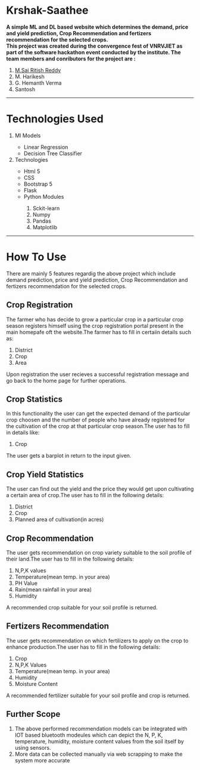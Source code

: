 # Krshak-Saathee
<!DOCTYPE html>
<html lang="en">
<head>
    <meta charset="UTF-8">
    <meta http-equiv="X-UA-Compatible" content="IE=edge">
    <meta name="viewport" content="width=device-width, initial-scale=1.0">
</head>
<body>
    <b>A simple ML and DL based website which determines the demand, price and yield prediction, Crop Recommendation and fertizers recommendation for the selected crops. </b>
    <br>
    <b>This project was created during the convergence fest of VNRVJIET as part of the software hackathon event conducted by the institute. The team members and conributors for the project are : </b>
    <!-- add github ahref -->
    <ol>
        <a href="https://github.com/ritish1082"><li>M.Sai Ritish Reddy</li></a>
        <li>M. Harikesh</li>
        <li>G. Hemanth Verma</li>
        <li>Santosh</li>
    </ol>
    <hr>
    <h1>Technologies Used</h1>
    <ol>
        <li>Ml Models</li>
        <ul>
            <li>Linear Regression</li>
            <li>Decision Tree Classifier</li>
        </ul>
        <li>Technologies </li>
        <ul>
            <li>Html 5</li>
            <li>CSS</li>
            <li>Bootstrap 5</li>
            <li>Flask</li>
            <li>Python Modules</li>
            <ol>
                <li>Sckit-learn</li>
                <li>Numpy</li>
                <li>Pandas</li>
                <li>Matplotlib</li>
            </ol>
        </ul>
    </ol>
    <hr>
    <h1>How To Use</h1>
    <p>There are mainly 5 features regardig the above project which include demand prediction, price and yield prediction, Crop Recommendation and fertizers recommendation for the selected crops.</p>
    <h2>Crop Registration</h2>
    <p>The farmer who has decide to grow a particular crop in a particular crop season registers himself using the crop registration portal present in the main homepafe oft the website.The farmer has to fill in certaiin details such as:
        <ol>
            <li>District</li>
            <li>Crop</li>
            <li>Area</li>
        </ol>
        Upon registration the user recieves a successful registration message and go back to the home page for further operations.
    </p>
    <h2>Crop Statistics</h2>
    <p>In this functionality the user can get the expected demand of the particular crop choosen and the number of people who have already registered for the cultivation of the crop at that particular crop season.The user has to fill in details like:
        <ol>
            <li>Crop</li>
        </ol> The user gets a barplot in return to the input given.</p>
     <h2>Crop Yield Statistics</h2>
     <p>The user can find out the yield and the price they would get upon cultivating a certain area of crop.The user has to fill in the following details:
         <ol>
             <li>District</li>
             <li>Crop</li>
             <li>Planned area of cultivation(in acres)</li>
         </ol>
        </p>
    <h2>Crop Recommendation</h2>
    <p>The user gets recommendation on crop variety suitable to the soil profile of their land.The user has to fill in the following details:
        <ol>
            <li>N,P,K values</li>
            <li>Temperature(mean temp. in your area)</li>
            <li>PH Value</li>
            <li>Rain(mean rainfall in your area)</li>
            <li>Humidity</li>
        </ol>
        A recommended crop suitable for your soil profile is returned.
    </p>
    <h2>Fertizers Recommendation</h2>
    <p>The user gets recommendation on which fertilizers to apply on the crop to enhance production.The user has to fill in the following details:
        <ol>
            <li>Crop</li>
            <li>N,P,K Values</li>
            <li>Temperature(mean temp. in your area)</li>
            <li>Humidity</li>
            <li>Moisture Content</li>
        </ol>
        A recommended fertilizer suitable for your soil profile and crop is returned.
    </p>
    <h2>Further Scope</h2>
    <ol>
        <li>The above performed recommendation models can be integrated with IOT based bluetooth modeules which can depict the N, P, K, temperature, humidity, moisture content values from the soil itself by using sensors. </li>
        <li>More data can be collected manually via web scrapping to make the system more accurate </li>
    </ol>
</body>
</html>
